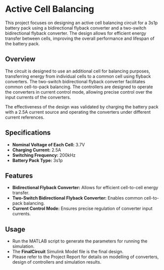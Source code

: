 # Active Cell Balancing

This project focuses on designing an active cell balancing circuit for a 3s1p battery pack using a bidirectional flyback converter and a two-switch bidirectional flyback converter. The design allows for efficient energy transfer between cells, improving the overall performance and lifespan of the battery pack.

## Overview

The circuit is designed to use an additional cell for balancing purposes, transferring energy from individual cells to a common cell using flyback converters. The two-switch bidirectional flyback converter facilitates common cell-to-pack balancing. The controllers are designed to operate the converters in current control mode, allowing precise control over the input currents of the converters.

The effectiveness of the design was validated by charging the battery pack with a 2.5A current source and operating the converters under different current references.

## Specifications

- **Nominal Voltage of Each Cell:** 3.7V
- **Charging Current:** 2.5A
- **Switching Frequency:** 200kHz
- **Battery Pack Type:** 3s1p

## Features

- **Bidirectional Flyback Converter:** Allows for efficient cell-to-cell energy transfer.
- **Two-Switch Bidirectional Flyback Converter:** Enables common cell-to-pack balancing.
- **Current Control Mode:** Ensures precise regulation of converter input currents.

## Usage
- Run the MATLAB script to generate the parameters for running the simulation.
- The **FinalCircuit** Simulink Model file is the final design.
- Please refer to the Project Report for details on modelling of converters, design of controllers and simulation results.
